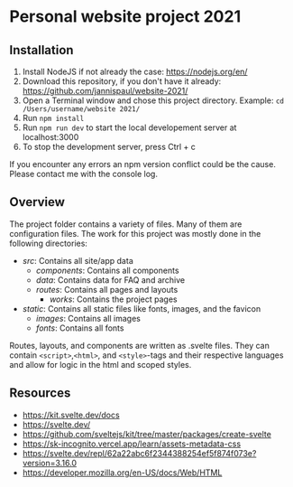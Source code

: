 # Personal website project 2021

## Installation

1. Install NodeJS if not already the case: https://nodejs.org/en/
2. Download this repository, if you don't have it already: https://github.com/jannispaul/website-2021/
3. Open a Terminal window and chose this project directory. Example: `cd /Users/username/website 2021/`
4. Run `npm install`
5. Run `npm run dev` to start the local developement server at localhost:3000
6. To stop the development server, press Ctrl + c

If you encounter any errors an npm version conflict could be the cause. Please contact me with the console log.

## Overview

The project folder contains a variety of files. Many of them are configuration files. The work for this project was mostly done in the following directories:

- *src*: Contains all site/app data
  - *components*: Contains all components
  - *data*: Contains data for FAQ and archive
  - *routes*: Contains all pages and layouts
    - *works*: Contains the project pages
- *static*: Contains all static files like fonts, images, and the favicon
  - *images*: Contains all images
  - *fonts*: Contains all fonts

Routes, layouts, and components are written as .svelte files. They can contain `<script>`,`<html>`, and `<style>`-tags and their respective languages and allow for logic in the html and scoped styles.

## Resources

- https://kit.svelte.dev/docs
- https://svelte.dev/
- https://github.com/sveltejs/kit/tree/master/packages/create-svelte
- https://sk-incognito.vercel.app/learn/assets-metadata-css
- https://svelte.dev/repl/62a22abc6f2344388254ef5f874f073e?version=3.16.0
- https://developer.mozilla.org/en-US/docs/Web/HTML
